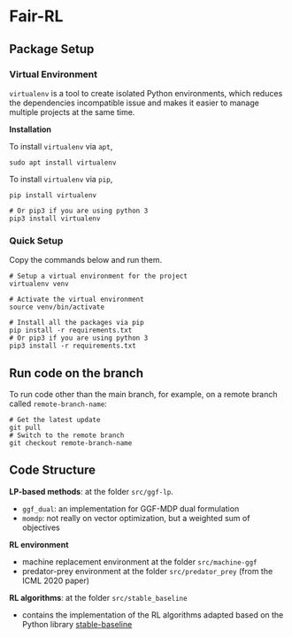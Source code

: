 # Fair-RL

## Package Setup

### Virtual Environment

`virtualenv` is a tool to create isolated Python environments, which reduces the dependencies
incompatible issue and makes it easier to manage multiple projects at the same time.

**Installation**

To install `virtualenv` via `apt`,

```
sudo apt install virtualenv
```

To install `virtualenv` via `pip`,

```
pip install virtualenv

# Or pip3 if you are using python 3
pip3 install virtualenv
```

### Quick Setup
Copy the commands below and run them.

```
# Setup a virtual environment for the project
virtualenv venv

# Activate the virtual environment
source venv/bin/activate

# Install all the packages via pip
pip install -r requirements.txt
# Or pip3 if you are using python 3
pip3 install -r requirements.txt
```

## Run code on the branch

To run code other than the main branch, for example, on a remote branch called `remote-branch-name`:
```
# Get the latest update
git pull
# Switch to the remote branch
git checkout remote-branch-name
```

## Code Structure

**LP-based methods**: at the folder `src/ggf-lp`.
+ `ggf_dual`: an implementation for GGF-MDP dual formulation
+ `momdp`: not really on vector optimization, but a weighted sum of objectives

**RL environment**
+ machine replacement environment at the folder `src/machine-ggf`
+ predator-prey environment at the folder `src/predator_prey` (from the ICML 2020 paper)

**RL algorithms**: at the folder `src/stable_baseline`
+ contains the implementation of the RL algorithms adapted based on the Python library [stable-baseline](https://stable-baselines.readthedocs.io/en/master/index.html)
